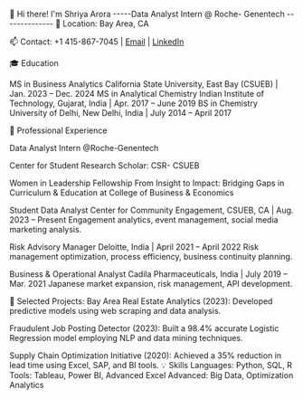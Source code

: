 👋 Hi there! I'm Shriya Arora
-----Data Analyst Intern @ Roche- Genentech --------------
📍 Location: Bay Area, CA

📫 Contact: +1 415-867-7045 | [Email](sarora14@horizon.csueastbay.edu) | [LinkedIn](https://www.linkedin.com/in/shriya-arora16/)

🎓 Education

MS in Business Analytics
California State University, East Bay (CSUEB) | Jan. 2023 – Dec. 2024
MS in Analytical Chemistry
Indian Institute of Technology, Gujarat, India | Apr. 2017 – June 2019
BS in Chemistry
University of Delhi, New Delhi, India | July 2014 – April 2017

💼 Professional Experience

Data Analyst Intern @Roche-Genentech

Center for Student Research Scholar: CSR- CSUEB

Women in Leadership Fellowship
From Insight to Impact: Bridging Gaps in Curriculum & Education at College of Business & Economics

Student Data Analyst
Center for Community Engagement, CSUEB, CA | Aug. 2023 – Present
Engagement analytics, event management, social media marketing analysis.

Risk Advisory Manager
Deloitte, India | April 2021 – April 2022
Risk management optimization, process efficiency, business continuity planning.

Business & Operational Analyst
Cadila Pharmaceuticals, India | July 2019 – Mar. 2021
Japanese market expansion, risk management, API development.

🚀 Selected Projects:
Bay Area Real Estate Analytics (2023): Developed predictive models using web scraping and data analysis.

Fraudulent Job Posting Detector (2023): Built a 98.4% accurate Logistic Regression model employing NLP and data mining techniques.

Supply Chain Optimization Initiative (2020): Achieved a 35% reduction in lead time using Excel, SAP, and BI tools.
💡 Skills
Languages: Python, SQL, R
Tools: Tableau, Power BI, Advanced Excel
Advanced: Big Data, Optimization Analytics
